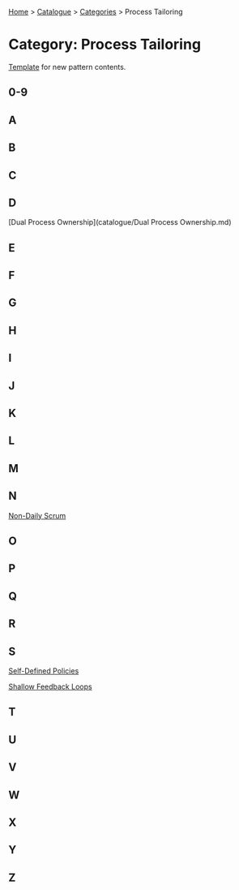 [Home](../../README.md) > [Catalogue](../../Patterns_catalogue.md) > [Categories](categories.md) > Process Tailoring
# Category: Process Tailoring

[Template](catalogue/template.md) for new pattern contents.

## 0-9

## A

## B

## C

## D
[Dual Process Ownership](catalogue/Dual Process Ownership.md)

## E

## F

## G

## H

## I

## J

## K

## L

## M

## N
[Non-Daily Scrum](catalogue/Non-Daily_Scrum.md)

## O

## P

## Q

## R

## S
[Self-Defined Policies](catalogue/Self-Defined_Policies.md)

[Shallow Feedback Loops](catalogue/Shallow_Feedback_Loops.md)

## T

## U

## V

## W

## X

## Y

## Z
